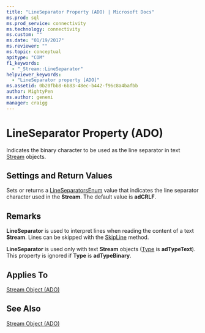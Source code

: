 ```yaml
---
title: "LineSeparator Property (ADO) | Microsoft Docs"
ms.prod: sql
ms.prod_service: connectivity
ms.technology: connectivity
ms.custom: ""
ms.date: "01/19/2017"
ms.reviewer: ""
ms.topic: conceptual
apitype: "COM"
f1_keywords: 
  - "_Stream::LineSeparator"
helpviewer_keywords: 
  - "LineSeparator property [ADO]"
ms.assetid: 0b20fbb8-6b83-48ec-b442-f96c8a4bafbb
author: MightyPen
ms.author: genemi
manager: craigg
---
```

# LineSeparator Property (ADO)
Indicates the binary character to be used as the line separator in text [Stream](../../../ado/reference/ado-api/stream-object-ado.md) objects.  
  
## Settings and Return Values  
 Sets or returns a [LineSeparatorsEnum](../../../ado/reference/ado-api/lineseparatorsenum.md) value that indicates the line separator character used in the **Stream**. The default value is **adCRLF**.  
  
## Remarks  
 **LineSeparator** is used to interpret lines when reading the content of a text **Stream**. Lines can be skipped with the [SkipLine](../../../ado/reference/ado-api/skipline-method.md) method.  
  
 **LineSeparator** is used only with text **Stream** objects ([Type](../../../ado/reference/ado-api/type-property-ado-stream.md) is **adTypeText**). This property is ignored if **Type** is **adTypeBinary**.  
  
## Applies To  
 [Stream Object (ADO)](../../../ado/reference/ado-api/stream-object-ado.md)  
  
## See Also  
 [Stream Object (ADO)](../../../ado/reference/ado-api/stream-object-ado.md)
